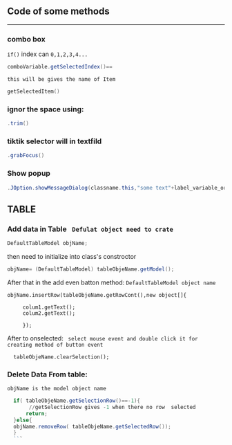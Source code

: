 ## Code of some methods
<hr>

### combo box 
`if()` index can `0,1,2,3,4...`
 ```powershell
comboVariable.getSelectedIndex()==

```
` this will be gives the name of Item `
 ```powershell
getSelectedItem()

```
### ignor the space using:
 ```powershell
.trim()

```
### tiktik selector will in textfild
 ```powershell
.grabFocus()

```
### Show popup
 ```powershell
.JOption.showMessageDialog(classname.this,"some text"+label_variable_or_object.getText())

```
## TABLE
### Add data in Table ` Defulat object need to crate`
   
 ```powershell
DefaultTableModel objName;

```
then need to initialize into class's constroctor
```powershell
objName= (DefaultTableModel) tableObjeName.getModel();
```
After that in the add even batton method: `DefaultTableModel object name`
```poweshell
objName.insertRow(tableObjeName.getRowCont(),new object[]{
     
     colum1.getText();
     colum2.getText();
     
     });
```
After to onselected:
` select mouse event and double click it for creating method of button event`
```poweshell
  tableObjeName.clearSelection();
  ```
 ### Delete Data From table:
  `objName is the model object name `
  ```powershell
    if( tableObjeName.getSelectionRow()==-1){
         //getSelectionRow gives -1 when there no row  selected
        return;
    }else{
    objName.removeRow( tableObjeName.getSelectedRow());
    }
    ```
    
    









